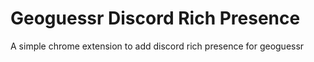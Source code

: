 # Geoguessr Discord Rich Presence

A simple chrome extension to add discord rich presence for geoguessr
